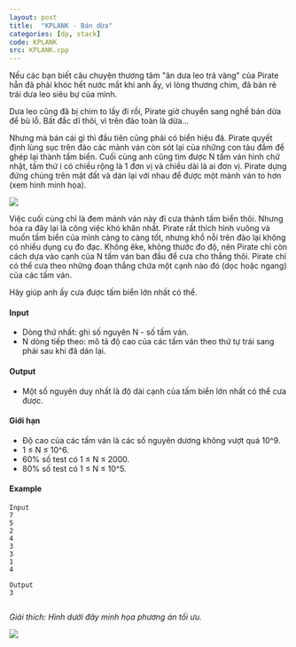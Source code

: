 ```yaml
---
layout: post
title:  "KPLANK - Bán dừa"
categories: [dp, stack]
code: KPLANK
src: KPLANK.cpp
---
```




Nếu các bạn biết câu chuyện thương tâm "ăn dưa leo trả vàng" của Pirate hẳn đã phải khóc hết nước mắt khi anh ấy, vì lòng thương chim, đã bán rẻ trái dưa leo siêu bự của mình.

Dưa leo cũng đã bị chim to lấy đi rồi, Pirate giờ chuyển sang nghề bán dừa để bù lỗ. Bất đắc dĩ thôi, vì trên đảo toàn là dừa...

Nhưng mà bán cái gì thì đầu tiên cũng phải có biển hiệu đã. Pirate quyết định lùng sục trên đảo các mảnh ván còn sót lại của những con tàu đắm để ghép lại thành tấm biển. Cuối cùng anh cũng tìm được N tấm ván hình chữ nhật, tấm thứ i có chiều rộng là 1 đơn vị và chiều dài là ai đơn vị. Pirate dựng đứng chúng trên mặt đất và dán lại với nhau để được một mảnh ván to hơn (xem hình minh họa).

![](http://i797.photobucket.com/albums/yy253/khanhptnk/planks.jpg)

Việc cuối cùng chỉ là đem mảnh ván này đi cưa thành tấm biển thôi. Nhưng hóa ra đây lại là công việc khó khăn nhất. Pirate rất thích hình vuông và muốn tấm biển của mình càng to càng tốt, nhưng khổ nỗi trên đảo lại không có nhiều dụng cụ đo đạc. Không êke, không thước đo độ, nên Pirate chỉ còn cách dựa vào cạnh của N tấm ván ban đầu để cưa cho thẳng thôi. Pirate chỉ có thể cưa theo những đoạn thẳng chứa một cạnh nào đó (dọc hoặc ngang) của các tấm ván.

Hãy giúp anh ấy cưa được tấm biển lớn nhất có thể.

#### Input

+ Dòng thứ nhất: ghi số nguyên N - số tấm ván.
+ N dòng tiếp theo: mô tả độ cao của các tấm ván theo thứ tự trái sang phải sau khi đã dán lại.

#### Output

+ Một số nguyên duy nhất là độ dài cạnh của tấm biển lớn nhất có thể cưa được.

#### Giới hạn

+ Độ cao của các tấm ván là các số nguyên dương không vượt quá 10^9.
+ 1 ≤ N ≤ 10^6.
+ 60% số test có 1 ≤ N ≤ 2000.
+ 80% số test có 1 ≤ N ≤ 10^5.

#### Example

```
Input
7  
5  
2  
4  
3  
3  
1  
4  
  
Output
3  
  

```

_Giải thích: Hình dưới đây minh họa phương án tối ưu._

![](http://i797.photobucket.com/albums/yy253/khanhptnk/planks2-1.jpg)

<!--more-->

